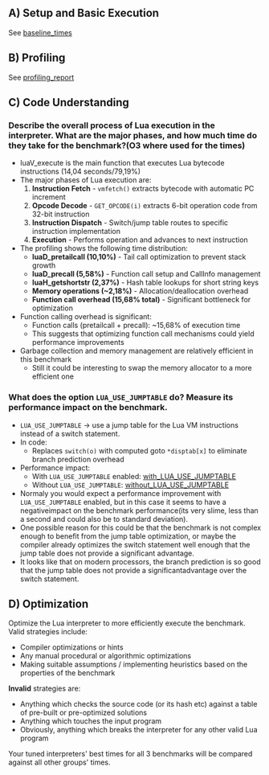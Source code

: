 A) Setup and Basic Execution
------------

See [baseline_times](./results/benchmark-2025-06-11-14-18-16.txt)

B) Profiling
------------

See [profiling_report](./profiling/profiling_report.md)

C) Code Understanding
---------------------

### Describe the overall process of Lua execution in the interpreter. What are the major phases, and how much time do they take for the benchmark?(O3 where used for the times)

- luaV_execute is the main function that executes Lua bytecode instructions (14,04 seconds/79,19%)
- The major phases of Lua execution are:
    1. **Instruction Fetch** - `vmfetch()` extracts bytecode with automatic PC increment
    2. **Opcode Decode** - `GET_OPCODE(i)` extracts 6-bit operation code from 32-bit instruction
    3. **Instruction Dispatch** - Switch/jump table routes to specific instruction implementation
    4. **Execution** - Performs operation and advances to next instruction
- The profiling shows the following time distribution:
    - **luaD_pretailcall (10,10%)** - Tail call optimization to prevent stack growth
    - **luaD_precall (5,58%)** - Function call setup and CallInfo management  
    - **luaH_getshortstr (2,37%)** - Hash table lookups for short string keys
    - **Memory operations (~2,18%)** - Allocation/deallocation overhead
    - **Function call overhead (15,68% total)** - Significant bottleneck for optimization
- Function calling overhead is significant:
    - Function calls (pretailcall + precall): ~15,68% of execution time
    - This suggests that optimizing function call mechanisms could yield performance improvements
- Garbage collection and memory management are relatively efficient in this benchmark
    - Still it could be interesting to swap the memory allocator to a more efficient one
### What does the option `LUA_USE_JUMPTABLE` do? Measure its performance impact on the benchmark.
- `LUA_USE_JUMPTABLE` -> use a jump table for the Lua VM instructions instead of a switch statement.
- In code:  
    - Replaces `switch(o)` with computed goto `*disptab[x]` to eliminate branch prediction overhead
- Performance impact: 
    - With `LUA_USE_JUMPTABLE` enabled: [with_LUA_USE_JUMPTABLE](./results/benchmark-2025-06-11-14-33-24.txt)
    - Without `LUA_USE_JUMPTABLE`: [without_LUA_USE_JUMPTABLE](./results/benchmark-2025-06-11-14-38-10.txt)
- Normaly you would expect a performance improvement with `LUA_USE_JUMPTABLE` enabled, but in this case it seems to have a negativeimpact on the benchmark performance(its very slime, less than a second and could also be to standard deviation).
- One possible reason for this could be that the benchmark is not complex enough to benefit from the jump table optimization, or maybe the compiler already optimizes the switch statement well enough that the jump table does not provide a significant advantage.
- It looks like that on modern processors, the branch prediction is so good that the jump table does not provide a significantadvantage over the switch statement.

D) Optimization
---------------

Optimize the Lua interpreter to more efficiently execute the benchmark.  
Valid strategies include:

 * Compiler optimizations or hints
 * Any manual procedural or algorithmic optimizations
 * Making suitable assumptions / implementing heuristics based on the properties of the benchmark

**Invalid** strategies are:

 * Anything which checks the source code (or its hash etc) against a table of pre-built or pre-optimized solutions
 * Anything which touches the input program
 * Obviously, anything which breaks the interpreter for any other valid Lua program

Your tuned interpreters' best times for all 3 benchmarks will be compared against all other groups' times.
